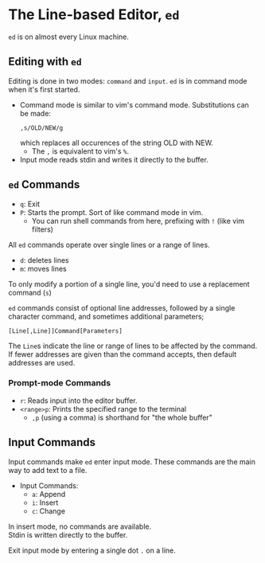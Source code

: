 

# The Line-based Editor, `ed`

`ed` is on almost every Linux machine.  


## Editing with `ed`
Editing is done in two modes: `command` and `input`.
`ed` is in command mode when it's first started.
* Command mode is similar to vim's command mode. Substitutions can be made:
  ```plaintext
  ,s/OLD/NEW/g
  ```
  which replaces all occurences of the string OLD with NEW.
    * The `,` is equivalent to vim's `%`.  
* Input mode reads stdin and writes it directly to the buffer.  


## `ed` Commands


* `q`: Exit 
* `P`: Starts the prompt. Sort of like command mode in vim.  
    * You can run shell commands from here, prefixing with `!` (like vim filters)

All `ed` commands operate over single lines or a range of lines.  
* `d`: deletes lines
* `m`: moves lines

To only modify a portion of a single line, you'd need to use a replacement command (`s`)



`ed` commands consist of optional line addresses, followed by a single character 
command, and sometimes additional parameters;
```plaintext
[Line[,Line]]Command[Parameters]
```
The `Line`s indicate the line or range of lines to be affected by the command.
If fewer addresses are given than the command accepts, then default addresses are used.



### Prompt-mode Commands
* `r`: Reads input into the editor buffer.  
* `<range>p`: Prints the specified range to the terminal
    * `,p` (using a comma) is shorthand for "the whole buffer"


## Input Commands
Input commands make `ed` enter input mode. 
These commands are the main way to add text to a file.  

* Input Commands: 
    * `a`: Append
    * `i`: Insert 
    * `c`: Change

In insert mode, no commands are available.  
Stdin is written directly to the buffer.  

Exit input mode by entering a single dot `.` on a line.  




